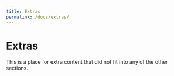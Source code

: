```yaml
---
title: Extras
permalink: /docs/extras/
---
```


# Extras

This is a place for extra content that did not fit into any of the other sections.
